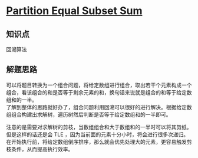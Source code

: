 # [Partition Equal Subset Sum](https://leetcode.com/problems/partition-equal-subset-sum/)

## 知识点

回溯算法

## 解题思路

可以将题目转换为一个组合问题，将给定数组进行组合，取出若干个元素构成一个组合，看该组合的和是否等于剩余元素的和，换句话来说就是组合的和等于给定数组和的一半。  
了解到整体的思路就好办了，组合问题利用回溯可以很好的进行解决。根据给定数组组合构建出求解树，遍历树然后判断是否等于给定数组和的一半即可。

注意的是需要对求解树的剪枝，当数组组合和大于数组和的一半时可以将其剪纸。但是这样的话还是会 TLE ，因为当前面的元素十分小时，将会进行很多次递归。在开始执行前，将给定数组倒序排序，那么就会优先处理大的元素，更容易触发剪枝条件，从而提高执行效率。
